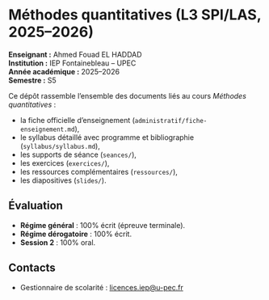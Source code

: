 # Méthodes quantitatives (L3 SPI/LAS, 2025–2026)

**Enseignant :** Ahmed Fouad EL HADDAD  
**Institution :** IEP Fontainebleau – UPEC  
**Année académique :** 2025–2026  
**Semestre :** S5  

Ce dépôt rassemble l’ensemble des documents liés au cours *Méthodes 
quantitatives* :  

- la fiche officielle d’enseignement 
(`administratif/fiche-enseignement.md`),  
- le syllabus détaillé avec programme et bibliographie 
(`syllabus/syllabus.md`),  
- les supports de séance (`seances/`),  
- les exercices (`exercices/`),  
- les ressources complémentaires (`ressources/`),  
- les diapositives (`slides/`).  

## Évaluation
- **Régime général** : 100% écrit (épreuve terminale).  
- **Régime dérogatoire** : 100% écrit.  
- **Session 2** : 100% oral.  

## Contacts
- Gestionnaire de scolarité : licences.iep@u-pec.fr
